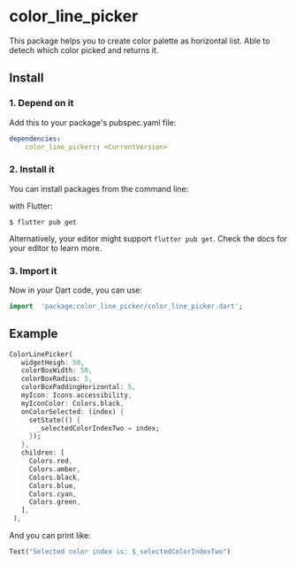 # color_line_picker
This package helps you to create color palette as horizontal list. Able to detech which color picked and returns it.

## Install

### 1. Depend on it
Add this to your package's pubspec.yaml file:

```yaml
dependencies:
	color_line_picker:: <CurrentVersion>
```

### 2. Install it

You can install packages from the command line:  

with Flutter:
 

```shell
$ flutter pub get
```

Alternatively, your editor might support `flutter pub get`. Check the docs for your editor to learn more.

### 3. Import it

Now in your Dart code, you can use:

```dart
import  'package:color_line_picker/color_line_picker.dart';
```

## Example

  
```dart
ColorLinePicker(
   widgetHeigh: 50,
   colorBoxWidth: 50,
   colorBoxRadius: 5,
   colorBoxPaddingHorizontal: 5,
   myIcon: Icons.accessibility,
   myIconColor: Colors.black,
   onColorSelected: (index) {
     setState(() {
       _selectedColorIndexTwo = index;
     });
   },
   children: [
     Colors.red,
     Colors.amber,
     Colors.black,
     Colors.blue,
     Colors.cyan,
     Colors.green,
   ],
 ),
```
  
And you can print like:
 ```dart
 Text("Selected color index is: $_selectedColorIndexTwo")
 ```
